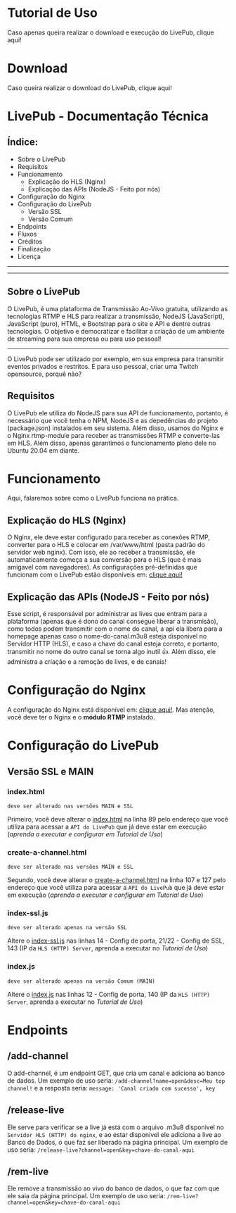 # Tutorial de Uso
Caso apenas queira realizar o download e execução do LivePub, clique aqui!

# Download
Caso queira realizar o download do LivePub, clique aqui!

# LivePub - Documentação Técnica
## Índice:
- Sobre o LivePub
- Requisitos
- Funcionamento
  - Explicação do HLS (Nginx)
  - Explicação das APIs (NodeJS - Feito por nós)
- Configuração do Nginx
- Configuração do LivePub
  - Versão SSL
  - Versão Comum
- Endpoints
- Fluxos
- Créditos
- Finalização
- Licença

---
---

## Sobre o LivePub
O LivePub, é uma plataforma de Transmissão Ao-Vivo gratuita, utilizando as tecnologias RTMP e HLS para realizar a transmissão, NodeJS (JavaScript), JavaScript (puro), HTML, e Bootstrap para o site e API e dentre outras tecnologias. O objetivo e democratizar e facilitar a criação de um ambiente de streaming para sua empresa ou para uso pessoal!

---

O LivePub pode ser utilizado por exemplo, em sua empresa para transmitir eventos privados e restritos. E para uso pessoal, criar uma Twitch opensource, porquê não?


## Requisitos
O LivePub ele utiliza do NodeJS para sua API de funcionamento, portanto, é necessário que você tenha o NPM, NodeJS e as depedências do projeto (package.json) instalados em seu sistema. Além disso, usamos do Nginx e o Nginx rtmp-module para receber as transmissões RTMP e converte-las em HLS. Além disso, apenas garantimos o funcionamento pleno dele no Ubuntu 20.04 em diante.


# Funcionamento
Aqui, falaremos sobre como o LivePub funciona na prática.

## Explicação do HLS (Nginx)
O Nginx, ele deve estar configurado para receber as conexões RTMP, converter para o HLS e colocar em /var/www/html (pasta padrão do servidor web nginx). Com isso, ele ao receber a transmissão, ele automaticamente começa a sua conversão para o HLS (que é mais amigavel com navegadores). As configurações pré-definidas que funcionam com o LivePub estão disponíveis em: [clique aqui!](https://github.com/Hsyst/LivePub-200/tree/main/nginx-config-files)

## Explicação das APIs (NodeJS - Feito por nós)
Esse script, é responsável por administrar as lives que entram para a plataforma (apenas que é dono do canal consegue liberar a transmisão), como todos podem transmitir com o nome do canal, a api ela libera para a homepage apenas caso o nome-do-canal.m3u8 esteja disponivel no Servidor HTTP (HLS), e caso a chave do canal esteja correto, e portanto, transmitir no nome do outro canal se torna algo inutil 👍. Além disso, ele administra a criação e a remoção de lives, e de canais!

# Configuração do Nginx
A configuração do Nginx está disponível em: [clique aqui!](https://github.com/Hsyst/LivePub-200/tree/main/nginx-config-files). Mas atenção, você deve ter o Nginx e o **módulo RTMP** instalado.

# Configuração do LivePub
## Versão SSL e MAIN
### index.html
```
deve ser alterado nas versões MAIN e SSL
```
Primeiro, você deve alterar o [index.html](https://github.com/Hsyst/LivePub-200/blob/main/index.html) na linha 89 pelo endereço que você utiliza para acessar a `API do LivePub` que já deve estar em execução (*aprenda a executar e configurar em Tutorial de Uso*)

### create-a-channel.html
```
deve ser alterado nas versões MAIN e SSL
```
Segundo, você deve alterar o [create-a-channel.html](https://github.com/Hsyst/LivePub-200/blob/main/create-a-channel.html) na linha 107 e 127 pelo endereço que você utiliza para acessar a `API do LivePub` que já deve estar em execução (*aprenda a executar e configurar em Tutorial de Uso*)

### index-ssl.js
```
deve ser alterado apenas na versão SSL
```
Altere o [index-ssl.js](https://github.com/Hsyst/LivePub-200/blob/main/back/index-ssl.js) nas linhas 14 - Config de porta, 21/22 - Config de SSL, 143 (IP da `HLS (HTTP) Server`, aprenda a executar no *Tutorial de Uso*)

### index.js
```
deve ser alterado apenas na versão Comum (MAIN)
```
Altere o [index.js](https://github.com/Hsyst/LivePub-200/blob/main/back/index.js) nas linhas 12 - Config de porta, 140 (IP da `HLS (HTTP) Server`, aprenda a executar no *Tutorial de Uso*)



# Endpoints

## /add-channel
O add-channel, é um endpoint GET, que cria um canal e adiciona ao banco de dados. Um exemplo de uso seria: `/add-channel?name=open&desc=Meu top channel!` e a resposta seria: `message: 'Canal criado com sucesso', key`

## /release-live
Ele serve para verificar se a live já está com o arquivo .m3u8 disponivel no `Servidor HLS (HTTP) do nginx`, e ao estar disponivel ele adiciona a live ao Banco de Dados, o que faz ser liberado na página principal. Um exemplo de uso seria: `/release-live?channel=open&key=chave-do-canal-aqui`

## /rem-live
Ele remove a transmissão ao vivo do banco de dados, o que faz com que ele saia da página principal. Um exemplo de uso seria: `/rem-live?channel=open&key=chave-do-canal-aqui`
